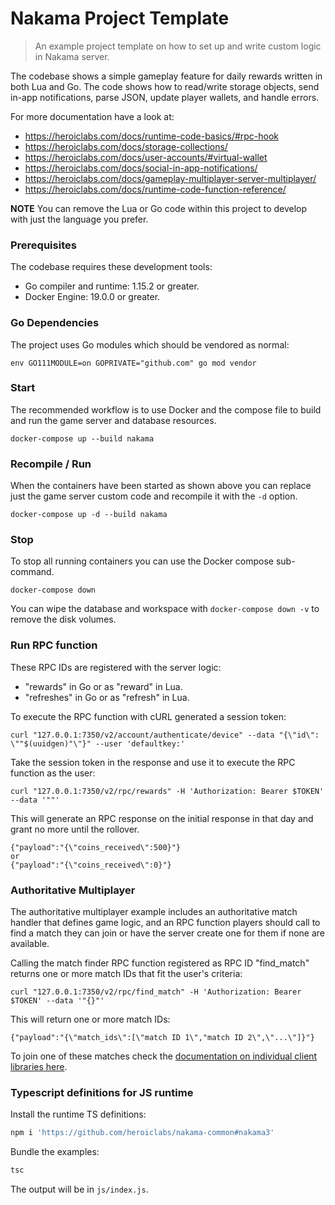Nakama Project Template
===

> An example project template on how to set up and write custom logic in Nakama server.

The codebase shows a simple gameplay feature for daily rewards written in both Lua and Go. The code shows how to read/write storage objects, send in-app notifications, parse JSON, update player wallets, and handle errors.

For more documentation have a look at:

* https://heroiclabs.com/docs/runtime-code-basics/#rpc-hook
* https://heroiclabs.com/docs/storage-collections/
* https://heroiclabs.com/docs/user-accounts/#virtual-wallet
* https://heroiclabs.com/docs/social-in-app-notifications/
* https://heroiclabs.com/docs/gameplay-multiplayer-server-multiplayer/
* https://heroiclabs.com/docs/runtime-code-function-reference/

__NOTE__ You can remove the Lua or Go code within this project to develop with just the language you prefer.

### Prerequisites

The codebase requires these development tools:

* Go compiler and runtime: 1.15.2 or greater.
* Docker Engine: 19.0.0 or greater.

### Go Dependencies

The project uses Go modules which should be vendored as normal:

```shell
env GO111MODULE=on GOPRIVATE="github.com" go mod vendor
```

### Start

The recommended workflow is to use Docker and the compose file to build and run the game server and database resources.

```shell
docker-compose up --build nakama
```

### Recompile / Run

When the containers have been started as shown above you can replace just the game server custom code and recompile it with the `-d` option.

```shell
docker-compose up -d --build nakama
```

### Stop

To stop all running containers you can use the Docker compose sub-command.

```shell
docker-compose down
```

You can wipe the database and workspace with `docker-compose down -v` to remove the disk volumes.

### Run RPC function

These RPC IDs are registered with the server logic:

* "rewards" in Go or as "reward" in Lua.
* "refreshes" in Go or as "refresh" in Lua.

To execute the RPC function with cURL generated a session token:

```shell
curl "127.0.0.1:7350/v2/account/authenticate/device" --data "{\"id\": \""$(uuidgen)"\"}" --user 'defaultkey:'
```

Take the session token in the response and use it to execute the RPC function as the user:

```shell
curl "127.0.0.1:7350/v2/rpc/rewards" -H 'Authorization: Bearer $TOKEN' --data '""'
```

This will generate an RPC response on the initial response in that day and grant no more until the rollover.

```
{"payload":"{\"coins_received\":500}"}
or
{"payload":"{\"coins_received\":0}"}
```

### Authoritative Multiplayer

The authoritative multiplayer example includes an authoritative match handler that defines game logic, and an RPC function players should call to find a match they can join or have the server create one for them if none are available.

Calling the match finder RPC function registered as RPC ID "find_match" returns one or more match IDs that fit the user's criteria:

```shell
curl "127.0.0.1:7350/v2/rpc/find_match" -H 'Authorization: Bearer $TOKEN' --data '"{}"'
```

This will return one or more match IDs:

```
{"payload":"{\"match_ids\":[\"match ID 1\","match ID 2\",\"...\"]}"}
```

To join one of these matches check the [documentation on individual client libraries here](https://heroiclabs.com/docs/gameplay-multiplayer-realtime/#join-a-match).


### Typescript definitions for JS runtime

Install the runtime TS definitions:
```bash
npm i 'https://github.com/heroiclabs/nakama-common#nakama3'
```

Bundle the examples:
```bash
tsc
```

The output will be in `js/index.js`.
